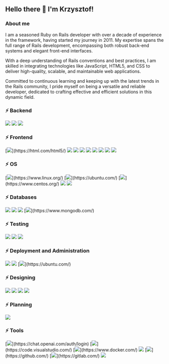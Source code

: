 ## Hello there 👋 I'm Krzysztof!

### About me

I am a seasoned Ruby on Rails developer with over a decade of experience in the framework, having started my journey in 2011. My expertise spans the full range of Rails development, encompassing both robust back-end systems and elegant front-end interfaces.

With a deep understanding of Rails conventions and best practices, I am skilled in integrating technologies like JavaScript, HTML5, and CSS to deliver high-quality, scalable, and maintainable web applications.

Committed to continuous learning and keeping up with the latest trends in the Rails community, I pride myself on being a versatile and reliable developer, dedicated to crafting effective and efficient solutions in this dynamic field.

### :zap: Backend

![](https://img.shields.io/badge/Ruby-white?logo=ruby&logoColor=hex&color=%23CC342D)
![](https://img.shields.io/badge/Ruby_on_Rails-red?logo=rubyonrails&link=https%3A%2F%2Frubyonrails.org%2F)
![](https://img.shields.io/badge/RubyGems-%23E9573F?logo=rubygems&logoColor=white&color=%23E9573F)

### :zap: Frontend

[![](https://img.shields.io/badge/HTML5-rgb(227,79,38).svg?logo=html5&logoColor=white)](https://html.com/html5/)
![](https://img.shields.io/badge/CSS-white?logo=css3&logoColor=hex&color=%231572B6)
![](https://img.shields.io/badge/JavaScript-%23F7DF1E?logo=javascript&logoColor=black&color=%23F7DF1E)
![](https://img.shields.io/badge/Tailwind_CSS-%2306B6D4?logo=tailwindcss&logoColor=white)
![](https://img.shields.io/badge/Bootstrap-%237952B3?logo=bootstrap&logoColor=white)
![](https://img.shields.io/badge/Turbo-white?logo=turbo&logoColor=white&color=%235CD8E5)
![](https://img.shields.io/badge/Stimulus-white?logo=stimulus&logoColor=white&color=%2377E8B9)
![](https://img.shields.io/badge/Alpine.js-%238BC0D0?logo=alpinedotjs&logoColor=white&color=%238BC0D0)
![](https://img.shields.io/badge/Chart.js-%23FF6384?logo=chartdotjs&logoColor=white&color=%23FF6384)


### :zap: OS

[![](https://img.shields.io/badge/Linux-rgb(242,190,12).svg?logo=linux&logoColor=black)](https://www.linux.org/)
[![](https://img.shields.io/badge/Ubuntu-rgb(244,116,33).svg?logo=ubuntu&logoColor=white)](https://ubuntu.com/)
[![](https://img.shields.io/badge/Centos-rgb(162,81,141).svg?logo=Centos&logoColor=white)](https://www.centos.org/)
![](https://img.shields.io/badge/macOS-%23000000?logo=apple)
![](https://img.shields.io/badge/iOS-%23000000?logo=apple)

### :zap: Databases

![](https://img.shields.io/badge/PostgreSQL-%234169E1?logo=postgresql&logoColor=white&color=%234479A1)
![](https://img.shields.io/badge/MySQL-white?logo=mysql&logoColor=white&color=%234479A1)
![](https://img.shields.io/badge/SQLite-%23003B57?logo=sqlite&logoColor=white)
[![](https://img.shields.io/badge/MongoDB-rgb(19,170,82).svg?logo=mongodb&logoColor=white)](https://www.mongodb.com/)

### :zap: Testing

![](https://img.shields.io/badge/RuboCop-%23000000?logo=rubocop)
![](https://img.shields.io/badge/RSpec-%23CC342D?logo=ruby)
![](https://img.shields.io/badge/MiniTest-%2353AC56?logo=rubyonrails)

### :zap: Deployment and Administration
![](https://img.shields.io/badge/Amazon_Web_Service-blue?logo=amazonaws&logoColor=hex&color=%23232F3E&link=https%3A%2F%2Faws.amazon.com%2F)
![](https://img.shields.io/badge/Heroku-white?logo=amazonaws&logoColor=hex&color=%23430098&link=https%3A%2F%2Fwww.heroku.com%2F)
[![](https://img.shields.io/badge/Ubuntu-rgb(244,116,33).svg?logo=ubuntu&logoColor=white)](https://ubuntu.com/)

### :zap: Designing

![](https://img.shields.io/badge/Canva-%2300C4CC?logo=canva&logoColor=white)
![](https://img.shields.io/badge/Adobe_XD-%23FF61F6?logo=adobexd&logoColor=white)
![](https://img.shields.io/badge/Adobe_Illustrator-%23FF9A00?logo=adobeillustrator&logoColor=white)
![](https://img.shields.io/badge/Adobe_Photoshop-%2331A8FF?logo=adobephotoshop&logoColor=white)

### :zap: Planning

![](https://img.shields.io/badge/Notion-%23000000?logo=notion&logoColor=white)

### :zap: Tools

[![](https://img.shields.io/badge/ChatGPT-rgb(17,162,129).svg?logo=openAI&logoColor=white)](https://chat.openai.com/auth/login)
[![](https://img.shields.io/badge/Visual_Studio_Code-rgb(70,170,233).svg?logo=Visual-Studio-Code&logoColor=white)](https://code.visualstudio.com/)
[![](https://img.shields.io/badge/Docker-rgb(36,150,237).svg?logo=docker&logoColor=white)](https://www.docker.com/)
![](https://img.shields.io/badge/Git-%23F05032?logo=git&logoColor=white)
[![](https://img.shields.io/badge/Github-rgb(0,0,0).svg?logo=github&logoColor=white)](https://github.com/)
[![](https://img.shields.io/badge/Gitlab-rgb(242,106,37).svg?logo=gitlab&logoColor=white)](https://gitlab.com/)
![](https://img.shields.io/badge/Github_Copilot-%23000000?logo=githubcopilot&logoColor=white)
